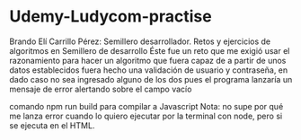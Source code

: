 # Udemy-Ludycom-practise
Brando Elí Carrillo Pérez: Semillero desarrollador.
Retos y ejercicios de algoritmos en Semillero de desarrollo
Éste fue un reto que me exigió usar el razonamiento para hacer un algoritmo que fuera capaz de a partir de unos datos establecidos
fuera hecho una validación de usuario y contraseña,  en dado caso no sea ingresado alguno de los dos pues el programa lanzaría un
mensaje de error alertando sobre el campo vacío

comando npm run build para compilar a Javascript
Nota: no supe por qué me lanza error cuando lo quiero ejecutar por la terminal con node, pero si se ejecuta en el HTML.
